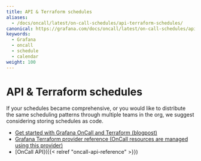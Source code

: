 ```yaml
---
title: API & Terraform schedules
aliases:
  - /docs/oncall/latest/on-call-schedules/api-terraform-schedules/
canonical: https://grafana.com/docs/oncall/latest/on-call-schedules/api-terraform-schedules/
keywords:
  - Grafana
  - oncall
  - schedule
  - calendar
weight: 100
---
```


# API & Terraform schedules

If your schedules became comprehensive, or you would like to distribute the same scheduling patterns through multiple
teams in the org, we suggest considering storing schedules as code.

- [Get started with Grafana OnCall and Terraform (blogpost)](https://grafana.com/blog/2022/08/29/get-started-with-grafana-oncall-and-terraform/)
- [Grafana Terraform provider reference (OnCall resources are managed using this provider)](https://registry.terraform.io/providers/grafana/grafana/latest/docs/resources/oncall_schedule)
- [OnCall API]({{< relref "oncall-api-reference" >}})
